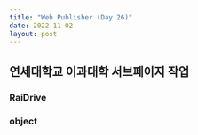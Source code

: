 ```yaml
---
title: "Web Publisher (Day 26)"
date: 2022-11-02
layout: post
---
```

## 연세대학교 이과대학 서브페이지 작업
###  RaiDrive
### object
